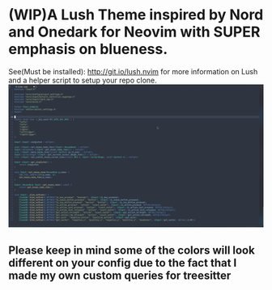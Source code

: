 (WIP)A Lush Theme inspired by Nord and Onedark for Neovim with SUPER emphasis on blueness.
===
See(Must be installed): http://git.io/lush.nvim for more information on Lush and a helper script
to setup your repo clone.
![Alt text](./resources/cpp.png)

## Please keep in mind some of the colors will look different on your config due to the fact that I made my own custom queries for treesitter
